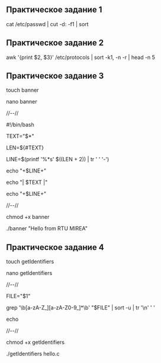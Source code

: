 Практическое задание 1
----------------------------

cat /etc/passwd | cut -d: -f1 | sort

Практическое задание 2
----------------------------

awk '{print $2, $3}' /etc/protocols | sort -k1, -n -r | head -n 5

Практическое задание 3
----------------------------

touch banner

nano banner

//--//

#!/bin/bash

TEXT="$*"

LEN=${#TEXT}

LINE=$(printf '%*s' $((LEN + 2)) | tr ' ' '-')

echo "+$LINE+"

echo "| $TEXT |"

echo "+$LINE+"

//--//

chmod +x banner

./banner "Hello from RTU MIREA"

Практическое задание 4
----------------------------

touch getIdentifiers

nano getIdentifiers

//--//

FILE="$1"

grep '\b[a-zA-Z_][a-zA-Z0-9_]*\b' "$FILE" | sort -u | tr '\n' ' '

echo

//--//

chmod +x getIdentifiers

./getIdentifiers hello.c
